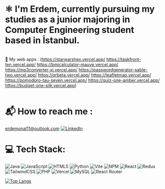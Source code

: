 # ⚛️ I'm Erdem, currently pursuing my studies as a junior majoring in Computer Engineering student based in İstanbul. 
<br>🔭 My web apps : (https://starwarshex.vercel.app/ https://taskfront-ten.vercel.app/ https://bmicalculator-mauve.vercel.app/ https://mp3converter-xi.vercel.app/ https://passwordgenerator-sable-two.vercel.app/ https://qrbeta.vercel.app/ https://leafletmap.vercel.app/ https://pomodoro-tau-seven.vercel.app/ https://quiz-one-amber.vercel.app/ https://budget-one-silk.vercel.app)<br><br>

# 📬 How to reach me : 
erdemonal11@outlook.com [![LinkedIn](https://img.shields.io/badge/LinkedIn-%230077B5.svg?logo=linkedin&logoColor=white)](https://linkedin.com/in/erdemonal11) 

# 💻 Tech Stack:
![Java](https://img.shields.io/badge/java-%23ED8B00.svg?style=plastic&logo=openjdk&logoColor=white) ![JavaScript](https://img.shields.io/badge/javascript-%23323330.svg?style=plastic&logo=javascript&logoColor=%23F7DF1E) ![HTML5](https://img.shields.io/badge/html5-%23E34F26.svg?style=plastic&logo=html5&logoColor=white) ![Python](https://img.shields.io/badge/python-3670A0?style=plastic&logo=python&logoColor=ffdd54) ![Vite](https://img.shields.io/badge/vite-%23646CFF.svg?style=plastic&logo=vite&logoColor=white) ![NPM](https://img.shields.io/badge/NPM-%23CB3837.svg?style=plastic&logo=npm&logoColor=white) ![React](https://img.shields.io/badge/react-%2320232a.svg?style=plastic&logo=react&logoColor=%2361DAFB) ![Redux](https://img.shields.io/badge/redux-%23593d88.svg?style=plastic&logo=redux&logoColor=white) ![TailwindCSS](https://img.shields.io/badge/tailwindcss-%2338B2AC.svg?style=plastic&logo=tailwind-css&logoColor=white) ![PHP](https://img.shields.io/badge/php-%23777BB4.svg?style=plastic&logo=php&logoColor=white) ![Vercel](https://img.shields.io/badge/vercel-%23000000.svg?style=plastic&logo=vercel&logoColor=white) ![MySQL](https://img.shields.io/badge/mysql-%2300000f.svg?style=plastic&logo=mysql&logoColor=white) ![React Router](https://img.shields.io/badge/React_Router-CA4245?style=plastic&logo=react-router&logoColor=white)

[![Top Langs](https://github-readme-stats.vercel.app/api/top-langs/?username=erdemonal11&layout=donut-vertical)](https://github.com/erdemonal11/github-readme-stats)
